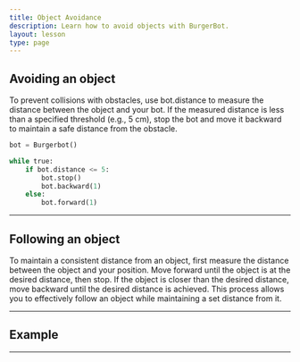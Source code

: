```yaml
---
title: Object Avoidance
description: Learn how to avoid objects with BurgerBot.
layout: lesson
type: page
---
```


## Avoiding an object

To prevent collisions with obstacles, use bot.distance to measure the distance between the object and your bot. If the measured distance is less than a specified threshold (e.g., 5 cm), stop the bot and move it backward to maintain a safe distance from the obstacle.

```python
bot = Burgerbot()

while true:
    if bot.distance <= 5:
        bot.stop()
        bot.backward(1) 
    else:
        bot.forward(1)
```

---

## Following an object

To maintain a consistent distance from an object, first measure the distance between the object and your position. Move forward until the object is at the desired distance, then stop. If the object is closer than the desired distance, move backward until the desired distance is achieved. This process allows you to effectively follow an object while maintaining a set distance from it.

---

## Example 

<script src="https://gist.github.com/kevinmcaleer/750ca53e653f70aee0138abaa767f9fb.js"></script>

---
